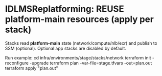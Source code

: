 # IDLMSReplatforming: REUSE platform-main resources (apply per stack)

Stacks read **platform-main** state (network/compute/nlb/ecr) and publish to SSM (optional). Optional app stacks are disabled by default.

Run example:
  cd infra/environments/stage/stacks/network
  terraform init -reconfigure -upgrade
  terraform plan -var-file=stage.tfvars -out=plan.out
  terraform apply "plan.out"
